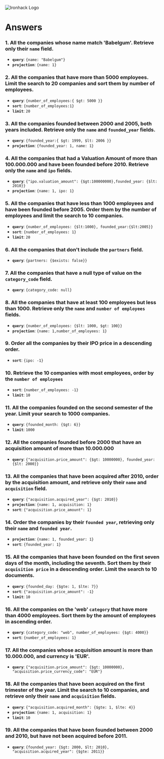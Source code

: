![Ironhack Logo](https://i.imgur.com/1QgrNNw.png)

# Answers

### 1. All the companies whose name match 'Babelgum'. Retrieve only their `name` field.

- **`query`**: `{name: "Babelgum"}`
- **`projection`**: `{name: 1}`

### 2. All the companies that have more than 5000 employees. Limit the search to 20 companies and sort them by **number of employees**.

- **`query`**: `{number_of_employees:{ $gt: 5000 }}`
- **`sort`**: `{number_of_employees:1}`
- **`limit`**: `20`

### 3. All the companies founded between 2000 and 2005, both years included. Retrieve only the `name` and `founded_year` fields.

- **`query`**: `{founded_year:{ $gt: 1999, $lt: 2006 }}`
- **`projection`**: `{founded_year: 1, name: 1}`

### 4. All the companies that had a Valuation Amount of more than 100.000.000 and have been founded before 2010. Retrieve only the `name` and `ipo` fields.

- **`query`**: `{"ipo.valuation_amount": {$gt:100000000},founded_year: {$lt: 2010}}`
- **`projection`**: `{name: 1, ipo: 1}`

### 5. All the companies that have less than 1000 employees and have been founded before 2005. Order them by the number of employees and limit the search to 10 companies.

- **`query`**: `{number_of_employees: {$lt:1000}, founded_year:{$lt:2005}}`
- **`sort`**: `{number_of_employees: 1}`
- **`limit`**: `20`

### 6. All the companies that don't include the `partners` field.

- **`query`**: `{partners: {$exists: false}}`

### 7. All the companies that have a null type of value on the `category_code` field.

- **`query`**: `{category_code: null}`

### 8. All the companies that have at least 100 employees but less than 1000. Retrieve only the `name` and `number of employees` fields.

- **`query`**: `{number_of_employees: {$lt: 1000, $gt: 100}}`
- **`projection`**: `{name: 1,number_of_employees: 1}`

### 9. Order all the companies by their IPO price in a descending order.

- **`sort`**: `{ipo: -1}`

### 10. Retrieve the 10 companies with most employees, order by the `number of employees`

- **`sort`**: `{number_of_employees: -1}`
- **`limit`**: `10`

### 11. All the companies founded on the second semester of the year. Limit your search to 1000 companies.

- **`query`**: `{founded_month: {$gt: 6}}`
- **`limit`**: `1000`

### 12. All the companies founded before 2000 that have an acquisition amount of more than 10.000.000

- **`query`**: `{"acquisition.price_amount": {$gt: 10000000}, founded_year: {$lt: 2000}}`

### 13. All the companies that have been acquired after 2010, order by the acquisition amount, and retrieve only their `name` and `acquisition` field.

- **`query`**: `{"acquisition.acquired_year": {$gt: 2010}}`
- **`projection`**: `{name: 1, acquisition: 1}`
- **`sort`**: `{"acquisition.price_amount": 1}`

### 14. Order the companies by their `founded year`, retrieving only their `name` and `founded year`.

- **`projection`**: `{name: 1, founded_year: 1}`
- **`sort`**: `{founded_year: 1}`

### 15. All the companies that have been founded on the first seven days of the month, including the seventh. Sort them by their `acquisition price` in a descending order. Limit the search to 10 documents.

- **`query`**: `{founded_day: {$gte: 1, $lte: 7}}`
- **`sort`**: `{"acquisition.price_amount": -1}`
- **`limit`**: `10`

### 16. All the companies on the 'web' `category` that have more than 4000 employees. Sort them by the amount of employees in ascending order.

- **`query`**: `{category_code: "web", number_of_employees: {$gt: 4000}}`
- **`sort`**: `{number_of_employees: 1}`

### 17. All the companies whose acquisition amount is more than 10.000.000, and currency is 'EUR'.

- **`query`**: `{"acquisition.price_amount": {$gt: 10000000}, "acquisition.price_currency_code": "EUR"}`

### 18. All the companies that have been acquired on the first trimester of the year. Limit the search to 10 companies, and retrieve only their `name` and `acquisition` fields.

- **`query`**: `{"acquisition.acquired_month": {$gte: 1, $lte: 4}}`
- **`projection`**: `{name: 1, acquisition: 1}`
- **`limit`**: `10`

### 19. All the companies that have been founded between 2000 and 2010, but have not been acquired before 2011.

- **`query`**: `{founded_year: {$gt: 2000, $lt: 2010}, "acquisition.acquired_year": {$gte: 2011}}`
